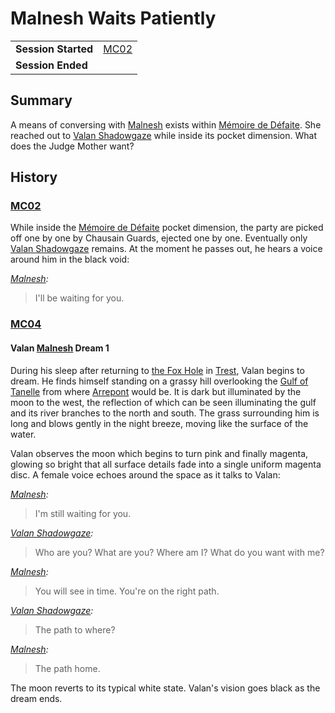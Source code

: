 # Malnesh Waits Patiently

|||
| --- | --- |
| **Session Started** | [MC02](../sessions/MC02.md) | storyline.2
| **Session Ended** | |

## Summary

A means of conversing with [Malnesh](../gods/deities/malnesh.md) exists within [Mémoire de Défaite](../items/echneshment/memory-spheres/memoire-de-defaite.md). She reached out to [Valan Shadowgaze](../characters/valan-shadowgaze.md) while inside its pocket dimension. What does the Judge Mother want?

## History

### [MC02](../sessions/MC02.md)

While inside the [Mémoire de Défaite](../items/echneshment/memory-spheres/memoire-de-defaite.md) pocket dimension, the party are picked off one by one by Chausain Guards, ejected one by one. Eventually only [Valan Shadowgaze](../characters/valan-shadowgaze.md) remains. At the moment he passes out, he hears a voice around him in the black void:

*[Malnesh](../gods/deities/malnesh.md):*
> I'll be waiting for you.

### [MC04](../sessions/MC04.md)

#### Valan [Malnesh](../gods/deities/malnesh.md) Dream 1

During his sleep after returning to [the Fox Hole](../places/buildings/the-fox-hole.md) in [Trest](../places/settlements/towns/trest.md), Valan begins to dream. He finds himself standing on a grassy hill overlooking the [Gulf of Tanelle](../places/topography/seas-bays/gulf-of-tanelle.md) from where [Arrepont](../places/settlements/cities/arrepont.md) would be. It is dark but illuminated by the moon to the west, the reflection of which can be seen illuminating the gulf and its river branches to the north and south. The grass surrounding him is long and blows gently in the night breeze, moving like the surface of the water.

Valan observes the moon which begins to turn pink and finally magenta, glowing so bright that all surface details fade into a single uniform magenta disc. A female voice echoes around the space as it talks to Valan:

*[Malnesh](../gods/deities/malnesh.md):*
> I'm still waiting for you.

*[Valan Shadowgaze](../characters/valan-shadowgaze.md):*
> Who are you? What are you? Where am I? What do you want with me?

*[Malnesh](../gods/deities/malnesh.md):*
> You will see in time. You're on the right path.

*[Valan Shadowgaze](../characters/valan-shadowgaze.md):*
> The path to where?

*[Malnesh](../gods/deities/malnesh.md):*
> The path home.

The moon reverts to its typical white state. Valan's vision goes black as the dream ends.
